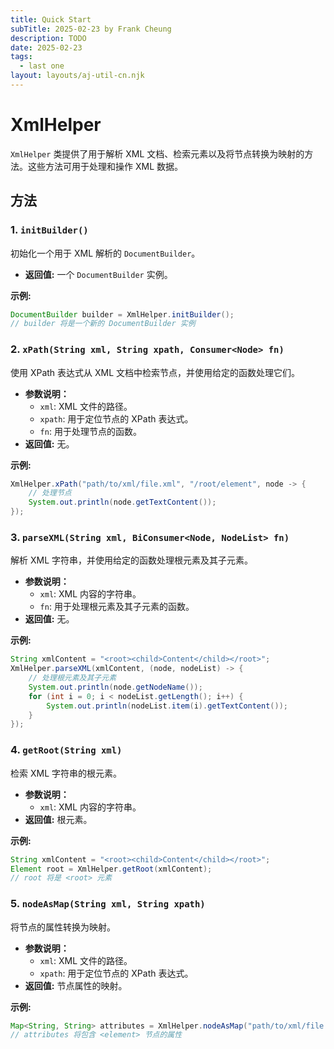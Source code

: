 ```yaml
---
title: Quick Start
subTitle: 2025-02-23 by Frank Cheung
description: TODO
date: 2025-02-23
tags:
  - last one
layout: layouts/aj-util-cn.njk
---
```


# XmlHelper

`XmlHelper` 类提供了用于解析 XML 文档、检索元素以及将节点转换为映射的方法。这些方法可用于处理和操作 XML 数据。

## 方法

### 1. `initBuilder()`

初始化一个用于 XML 解析的 `DocumentBuilder`。

*   **返回值:** 一个 `DocumentBuilder` 实例。

**示例:**

```java
DocumentBuilder builder = XmlHelper.initBuilder();
// builder 将是一个新的 DocumentBuilder 实例
```

### 2. `xPath(String xml, String xpath, Consumer<Node> fn)`

使用 XPath 表达式从 XML 文档中检索节点，并使用给定的函数处理它们。

*   **参数说明：**
    *   `xml`: XML 文件的路径。
    *   `xpath`: 用于定位节点的 XPath 表达式。
    *   `fn`: 用于处理节点的函数。
*   **返回值:** 无。

**示例:**

```java
XmlHelper.xPath("path/to/xml/file.xml", "/root/element", node -> {
    // 处理节点
    System.out.println(node.getTextContent());
});
```

### 3. `parseXML(String xml, BiConsumer<Node, NodeList> fn)`

解析 XML 字符串，并使用给定的函数处理根元素及其子元素。

*   **参数说明：**
    *   `xml`: XML 内容的字符串。
    *   `fn`: 用于处理根元素及其子元素的函数。
*   **返回值:** 无。

**示例:**

```java
String xmlContent = "<root><child>Content</child></root>";
XmlHelper.parseXML(xmlContent, (node, nodeList) -> {
    // 处理根元素及其子元素
    System.out.println(node.getNodeName());
    for (int i = 0; i < nodeList.getLength(); i++) {
        System.out.println(nodeList.item(i).getTextContent());
    }
});
```

### 4. `getRoot(String xml)`

检索 XML 字符串的根元素。

*   **参数说明：**
    *   `xml`: XML 内容的字符串。
*   **返回值:** 根元素。

**示例:**

```java
String xmlContent = "<root><child>Content</child></root>";
Element root = XmlHelper.getRoot(xmlContent);
// root 将是 <root> 元素
```

### 5. `nodeAsMap(String xml, String xpath)`

将节点的属性转换为映射。

*   **参数说明：**
    *   `xml`: XML 文件的路径。
    *   `xpath`: 用于定位节点的 XPath 表达式。
*   **返回值:** 节点属性的映射。

**示例:**

```java
Map<String, String> attributes = XmlHelper.nodeAsMap("path/to/xml/file.xml", "/root/element");
// attributes 将包含 <element> 节点的属性
```